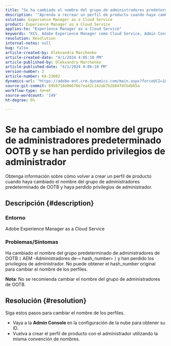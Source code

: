 ```yaml
---
title: "Se ha cambiado el nombre del grupo de administradores predeterminado de OOTB y se han perdido privilegios de administrador"
description: '"Aprenda a recrear un perfil de producto cuando haya cambiado el nombre del grupo de administradores de OOTB y haya perdido privilegios de administrador".'
solution: Experience Manager as a Cloud Service
product: Experience Manager as a Cloud Service
applies-to: "Experience Manager as a Cloud Service"
keywords: "KCS, Adobe Experience Manager como Cloud Service, Admin Console, Perfil del producto"
resolution: Resolution
internal-notes: null
bug: false
article-created-by: Oleksandra Marchenko
article-created-date: "4/1/2024 4:05:10 PM"
article-published-by: Oleksandra Marchenko
article-published-date: "4/1/2024 4:06:10 PM"
version-number: 2
article-number: KA-23602
dynamics-url: "https://adobe-ent.crm.dynamics.com/main.aspx?forceUCI=1&pagetype=entityrecord&etn=knowledgearticle&id=678b349c-41f0-ee11-904c-6045bd006149"
source-git-commit: 6958718e06670e7ea42c142ab7b2b84fdfbdbb5a
workflow-type: tm+mt
source-wordcount: '149'
ht-degree: 6%

---
```


# Se ha cambiado el nombre del grupo de administradores predeterminado OOTB y se han perdido privilegios de administrador


Obtenga información sobre cómo volver a crear un perfil de producto cuando haya cambiado el nombre del grupo de administradores predeterminado de OOTB y haya perdido privilegios de administrador.

## Descripción {#description}


### Entorno

Adobe Experience Manager as a Cloud Service

### Problemas/Síntomas

Ha cambiado el nombre del grupo predeterminado de administradores de OOTB `[` AEM -Administradores de-`<` hash_number`>` `]`  y han perdido los privilegios de administrador. No puede obtener el hash_number original para cambiar el nombre de los perfiles.



<b>Nota</b>: No se recomienda cambiar el nombre del grupo de administradores de OOTB.


## Resolución {#resolution}


Siga estos pasos para cambiar el nombre de los perfiles.

- Vaya a la <b>Admin Console </b>en la configuración de la nube para obtener su ID.
- Vuelva a crear el perfil de producto con el administrador utilizando la misma convención de nombres.



